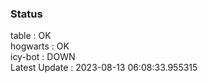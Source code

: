 ### Status


table : OK  
hogwarts : OK  
icy-bot : DOWN  
Latest Update : 2023-08-13 06:08:33.955315
